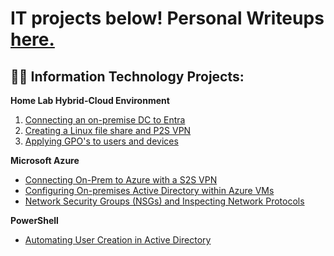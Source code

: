 <h1>IT projects below! Personal Writeups <a href="https://medium.com/@henryossinger">here.</a></h1>

<h2>👨‍💻 Information Technology Projects:</h2>
<b>Home Lab Hybrid-Cloud Environment</b>

1. [Connecting an on-premise DC to Entra](https://github.com/henryossinger/Connecting-On-premise-DC-to-Entra)
2. [Creating a Linux file share and P2S VPN](https://github.com/henryossinger/Connecting-On-premise-DC-to-Entra)
3. [Applying GPO's to users and devices](https://github.com/henryossinger/Connecting-On-premise-DC-to-Entra)

<b>Microsoft Azure</b>
  - [Connecting On-Prem to Azure with a S2S VPN](https://github.com/henryossinger/Creating-a-S2S-VPN-Connecting-On-Prem-to-to-Azure)
  - [Configuring On-premises Active Directory within Azure VMs](https://github.com/henryossinger/Active-Directory)
  - [Network Security Groups (NSGs) and Inspecting Network Protocols](https://github.com/henryossinger/Network-Protocols)

<b>PowerShell</b>

  - [Automating User Creation in Active Directory](https://github.com/henryossinger/Automating-Tasks-In-Active-Directory/)
    




